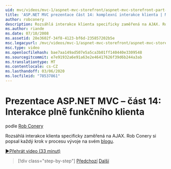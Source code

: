 ```yaml
---
uid: mvc/videos/mvc-1/aspnet-mvc-storefront/aspnet-mvc-storefront-part-14-rich-client-interaction
title: 'ASP.NET MVC prezentace část 14: komplexní interakce klienta | Microsoft Docs'
author: robconery
description: Rozsáhlá interakce klienta specificky zaměřená na AJAX. Rob Conery si popsal každý krok v procesu vývoje na svém blogu.
ms.author: riande
ms.date: 07/10/2008
ms.assetid: 28e3602f-34f8-4123-bf6d-235857202b5e
msc.legacyurl: /mvc/videos/mvc-1/aspnet-mvc-storefront/aspnet-mvc-storefront-part-14-rich-client-interaction
msc.type: video
ms.openlocfilehash: bae7aa149ad507e5a5ca3b01ff140440e3309548
ms.sourcegitcommit: e7e91932a6e91a63e2e46417626f39d6b244a3ab
ms.translationtype: MT
ms.contentlocale: cs-CZ
ms.lasthandoff: 03/06/2020
ms.locfileid: "78537861"
---
```

# <a name="aspnet-mvc-storefront-part-14-rich-client-interaction"></a>Prezentace ASP.NET MVC – část 14: Interakce plně funkčního klienta

podle [Rob Conery](https://github.com/robconery)

Rozsáhlá interakce klienta specificky zaměřená na AJAX. Rob Conery si popsal každý krok v procesu vývoje na svém [blogu](http://blog.wekeroad.com/mvc-storefront/mvcstore-part-14/).

[&#9654;Přehrát video (33 minut)](https://channel9.msdn.com/Blogs/ASP-NET-Site-Videos/aspnet-mvc-storefront-part-14-rich-client-interaction)

> [!div class="step-by-step"]
> [Předchozí](aspnet-mvc-storefront-part-13-dependency-injection.md)
> [Další](aspnet-mvc-storefront-part-15-public-code-review.md)
